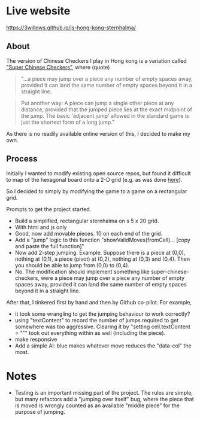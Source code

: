 # Live website

https://3willows.github.io/js-hong-kong-sternhalma/

## About

The version of Chinese Checkers I play in Hong kong is a variation called ["Super Chinese Checkers"](https://www.mastersofgames.com/rules/chinese-checkers-rules.htm), where (quote)

> "...a piece may jump over a piece any number of empty spaces away, provided it can land the same number of empty spaces beyond it in a straight line.

> Put another way: A piece can jump a single other piece at any distance, provided that the jumped piece lies at the exact midpoint of the jump. The basic 'adjacent jump' allowed in the standard game is just the shortest form of a long jump."

As there is no readily available online version of this, I decided to make my own.

## Process

Initially I wanted to modify existing open source repos, but found it difficult to map of the hexagonal board onto a 2-D grid (e.g. as was done [here](https://forgitaboutit.github.io/sternhalma-aka-chinese-checkers/)).

So I decided to simply by modifying the game to a game on a rectangular grid.

Prompts to get the project started.

- Build a simplified, rectangular sternhalma on s 5 x 20 grid.
- With html and js only
- Good, now add movable pieces. 10 on each end of the grid.
- Add a "jump" logic to this function "showValidMoves(fromCell)... [copy and paste the full function]"
- Now add 2-step jumping. Example. Suppose there is a piece at (0,0), nothing at (0,1), a piece (pivot) at (0,2), nothing at (0,3) and (0,4). Then you should be able to jump from (0,0) to (0,4).
- No. The modification should implement something like super-chinese-checkers, were a piece may jump over a piece any number of empty spaces away, provided it can land the same number of empty spaces beyond it in a straight line.

After that, I tinkered first by hand and then by Github co-pilot.  For example, 

- it took some wrangling to get the jumping behaviour to work correctly?
- using "textContent" to record the number of jumps required to get somewhere was too aggressive.  Clearing it by "setting cell.textContent = """ took out everything within as well (including the piece).
- make responsive
- Add a simple AI: blue makes whatever move reduces the "data-col" the most.

# Notes

- Testing is an important missing part of the project.  The rules are simple, but many refactors add a "jumping over itself" bug, where the piece that is moved is wrongly counted as an available "middle piece" for the purpose of jumping.
